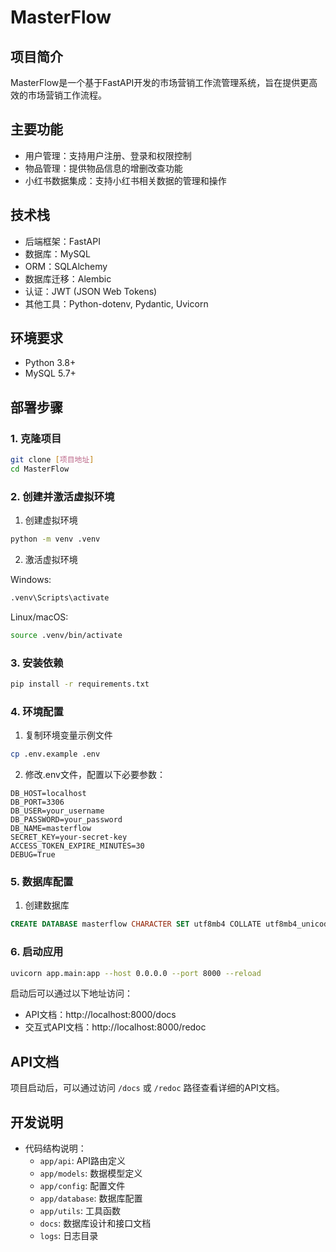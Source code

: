 # MasterFlow

## 项目简介
MasterFlow是一个基于FastAPI开发的市场营销工作流管理系统，旨在提供更高效的市场营销工作流程。

## 主要功能
- 用户管理：支持用户注册、登录和权限控制
- 物品管理：提供物品信息的增删改查功能
- 小红书数据集成：支持小红书相关数据的管理和操作

## 技术栈
- 后端框架：FastAPI
- 数据库：MySQL
- ORM：SQLAlchemy
- 数据库迁移：Alembic
- 认证：JWT (JSON Web Tokens)
- 其他工具：Python-dotenv, Pydantic, Uvicorn

## 环境要求
- Python 3.8+
- MySQL 5.7+

## 部署步骤

### 1. 克隆项目
```bash
git clone [项目地址]
cd MasterFlow
```

### 2. 创建并激活虚拟环境
1. 创建虚拟环境
```bash
python -m venv .venv
```

2. 激活虚拟环境

Windows:
```bash
.venv\Scripts\activate
```

Linux/macOS:
```bash
source .venv/bin/activate
```

### 3. 安装依赖
```bash
pip install -r requirements.txt
```

### 4. 环境配置
1. 复制环境变量示例文件
```bash
cp .env.example .env
```

2. 修改.env文件，配置以下必要参数：
```
DB_HOST=localhost
DB_PORT=3306
DB_USER=your_username
DB_PASSWORD=your_password
DB_NAME=masterflow
SECRET_KEY=your-secret-key
ACCESS_TOKEN_EXPIRE_MINUTES=30
DEBUG=True
```

### 5. 数据库配置
1. 创建数据库
```sql
CREATE DATABASE masterflow CHARACTER SET utf8mb4 COLLATE utf8mb4_unicode_ci;
```


### 6. 启动应用
```bash
uvicorn app.main:app --host 0.0.0.0 --port 8000 --reload
```

启动后可以通过以下地址访问：
- API文档：http://localhost:8000/docs
- 交互式API文档：http://localhost:8000/redoc

## API文档
项目启动后，可以通过访问 `/docs` 或 `/redoc` 路径查看详细的API文档。

## 开发说明
- 代码结构说明：
  - `app/api`: API路由定义
  - `app/models`: 数据模型定义
  - `app/config`: 配置文件
  - `app/database`: 数据库配置
  - `app/utils`: 工具函数
  - `docs`: 数据库设计和接口文档
  - `logs`: 日志目录